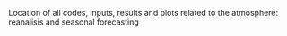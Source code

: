 Location of all codes, inputs, results and plots related to the atmosphere: reanalisis and seasonal forecasting
